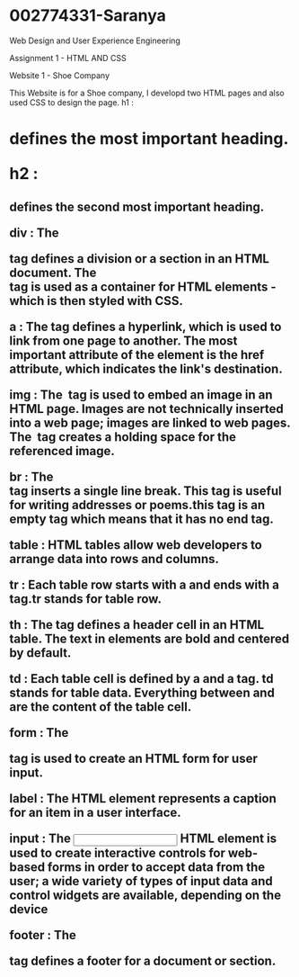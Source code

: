 # 002774331-Saranya 
Web Design and User Experience Engineering 


Assignment 1 - HTML AND CSS

Website 1 - Shoe Company 

This Website is for a Shoe company, I developd two HTML pages and also used CSS to design the page. 
h1 : <h1> defines the most important heading.

h2 : <h2> defines the second most important heading.

div : The <div> tag defines a division or a section in an HTML document. The <div> tag is used as a container for HTML elements - which is then styled with CSS.

a : The <a> tag defines a hyperlink, which is used to link from one page to another. The most important attribute of the <a> element is the href attribute, which indicates the link's destination.

img : The <img> tag is used to embed an image in an HTML page. Images are not technically inserted into a web page; images are linked to web pages. The <img> tag creates a holding space for the referenced image.

br : The <br> tag inserts a single line break. This tag is useful for writing addresses or poems.this tag is an empty tag which means that it has no end tag.

table : HTML tables allow web developers to arrange data into rows and columns.

tr : Each table row starts with a <tr> and ends with a </tr> tag.tr stands for table row.

th : The <th> tag defines a header cell in an HTML table. The text in <th> elements are bold and centered by default.

td : Each table cell is defined by a <td> and a </td> tag. td stands for table data. Everything between <td> and </td> are the content of the table cell.

form : The <form> tag is used to create an HTML form for user input.

label : The <label> HTML element represents a caption for an item in a user interface.

input : The <input> HTML element is used to create interactive controls for web-based forms in order to accept data from the user; a wide variety of types of input data and control widgets are 
available, depending on the device

footer : The <footer> tag defines a footer for a document or section.

